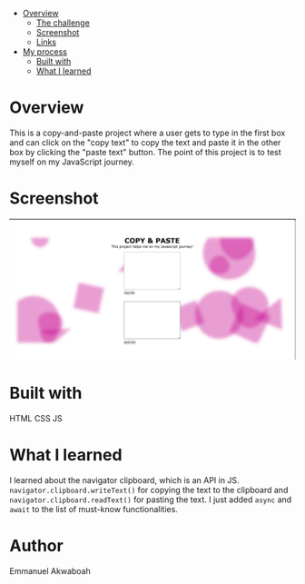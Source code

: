 - [Overview](#overview)
  - [The challenge](#the-challenge)
  - [Screenshot](#screenshot)
  - [Links](#links)
- [My process](#my-process)
  - [Built with](#built-with)
  - [What I learned](#what-i-learned)

# **Overview**
This is a copy-and-paste project where a user gets to type in the first box and can click on the "copy text" to copy the text and paste it in the other box by clicking the "paste text" button. The point of this project is to test myself on my JavaScript journey.

# **Screenshot**
![](./img/Screenshot.png)

# **Built with**
HTML
CSS
JS

# **What I learned**
I learned about the navigator clipboard, which is an API in JS. `navigator.clipboard.writeText()` for copying the text to the clipboard and `navigator.clipboard.readText()` for pasting the text. I just added `async` and `await` to the list of must-know functionalities.

# **Author**
Emmanuel Akwaboah
